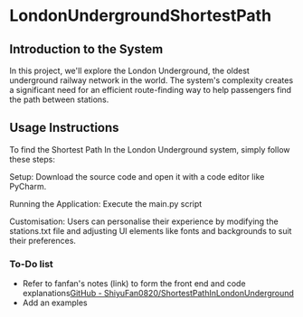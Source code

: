 # LondonUndergroundShortestPath

## Introduction to the System
In this project, we'll explore the London Underground, the oldest underground railway network in the world. The system's complexity creates a significant need for an efficient route-finding way to help passengers find the path between stations. 

## Usage Instructions
To find the Shortest Path In the London Underground system, simply follow these steps:

Setup: Download the source code and open it with a code editor like PyCharm.

Running the Application: Execute the main.py script 

Customisation: Users can personalise their experience by modifying the stations.txt file and adjusting UI elements like fonts and backgrounds to suit their preferences.

### To-Do list
- Refer to fanfan's notes (link) to form the front end and code explanations[GitHub - ShiyuFan0820/ShortestPathInLondonUnderground](https://github.com/ShiyuFan0820/ShortestPathInLondonUnderground/tree/main)
- Add an examples
